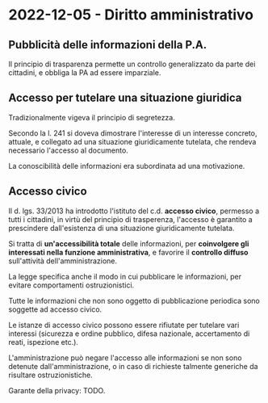 # 2022-12-05 - Diritto amministrativo

## Pubblicità delle informazioni della P.A.

Il principio di trasparenza permette un controllo generalizzato da parte dei cittadini, e obbliga la PA ad essere imparziale.

## Accesso per tutelare una situazione giuridica

Tradizionalmente vigeva il principio di segretezza.

Secondo la l. 241 si doveva dimostrare l'interesse di un interesse concreto, attuale, e collegato ad una situazione giuridicamente tutelata, che rendeva necessario l'accesso al documento.

La conoscibilità delle informazioni era subordinata ad una motivazione.

## Accesso civico

Il d. lgs. 33/2013 ha introdotto l'istituto del c.d. **accesso civico**, permesso a tutti i cittadini, in virtù del principio di trasperenza, l'accesso è garantito a prescindere dall'esistenza di una situazione giuridicamente tutelata.

Si tratta di **un'accessibilità totale** delle informazioni, per **coinvolgere gli interessati nella funzione amministrativa**, e favorire il **controllo diffuso** sull'attività dell'amministrazione.

La legge specifica anche il modo in cui pubblicare le informazioni, per evitare comportamenti ostruzionistici.

Tutte le informazioni che non sono oggetto di pubblicazione periodica sono soggette ad accesso civico.

Le istanze di accesso civico possono essere rifiutate per tutelare vari interessi (sicurezza e ordine pubblico, difesa nazionale, accertamento di reati, ispezione etc.).

L'amministrazione può negare l'accesso alle informazioni se non sono detenute dall'amministrazione, o in caso di richieste talmente generiche da risultare ostruzionistiche.

Garante della privacy: TODO.
